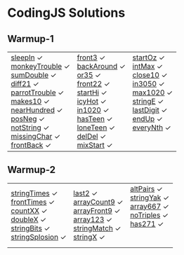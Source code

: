 # CodingJS Solutions

## Warmup-1

<table>
   <tr>
      <td>
         <a href="https://github.com/s8ndev/codingjs/blob/main/Warmup-1/sleepIn.js" target="_blank">sleepIn</a> ✓ <br>
         <a href="https://github.com/s8ndev/codingjs/blob/main/Warmup-1/monkeyTrouble.js" target="_blank">monkeyTrouble</a> ✓ <br>
         <a href="https://github.com/s8ndev/codingjs/blob/main/Warmup-1/sumDouble.js" target="_blank">sumDouble</a> ✓ <br>
         <a href="https://github.com/s8ndev/codingjs/blob/main/Warmup-1/diff21.js" target="_blank">diff21</a> ✓ <br>
         <a href="https://github.com/s8ndev/codingjs/blob/main/Warmup-1/parrotTrouble.js" target="_blank">parrotTrouble</a> ✓ <br>
         <a href="https://github.com/s8ndev/codingjs/blob/main/Warmup-1/makes10.js" target="_blank">makes10</a> ✓ <br>
         <a href="https://github.com/s8ndev/codingjs/blob/main/Warmup-1/nearHundred.js" target="_blank">nearHundred</a> ✓ <br>
         <a href="https://github.com/s8ndev/codingjs/blob/main/Warmup-1/posNeg.js" target="_blank">posNeg</a> ✓ <br>
         <a href="https://github.com/s8ndev/codingjs/blob/main/Warmup-1/notString.js" target="_blank">notString</a> ✓ <br>
         <a href="https://github.com/s8ndev/codingjs/blob/main/Warmup-1/missingChar.js" target="_blank">missingChar</a> ✓ <br>
         <a href="https://github.com/s8ndev/codingjs/blob/main/Warmup-1/frontBack.js" target="_blank">frontBack</a> ✓ <br>
      </td>
      <td>
         <a href="https://github.com/s8ndev/codingjs/blob/main/Warmup-1/front3.js" target="_blank">front3</a> ✓ <br>
         <a href="https://github.com/s8ndev/codingjs/blob/main/Warmup-1/backAround.js" target="_blank">backAround</a> ✓ <br>
         <a href="https://github.com/s8ndev/codingjs/blob/main/Warmup-1/or35.js" target="_blank">or35</a> ✓ <br>
         <a href="https://github.com/s8ndev/codingjs/blob/main/Warmup-1/front22.js" target="_blank">front22</a> ✓ <br>
         <a href="https://github.com/s8ndev/codingjs/blob/main/Warmup-1/startHi.js" target="_blank">startHi</a> ✓ <br>
         <a href="https://github.com/s8ndev/codingjs/blob/main/Warmup-1/icyHot.js" target="_blank">icyHot</a> ✓ <br>
         <a href="https://github.com/s8ndev/codingjs/blob/main/Warmup-1/in1020.js" target="_blank">in1020</a> ✓ <br>
         <a href="https://github.com/s8ndev/codingjs/blob/main/Warmup-1/hasTeen.js" target="_blank">hasTeen</a> ✓ <br>
         <a href="https://github.com/s8ndev/codingjs/blob/main/Warmup-1/loneTeen.js" target="_blank">loneTeen</a> ✓ <br>
         <a href="https://github.com/s8ndev/codingjs/blob/main/Warmup-1/delDel.js" target="_blank">delDel</a> ✓ <br>
         <a href="https://github.com/s8ndev/codingjs/blob/main/Warmup-1/mixStart.js" target="_blank">mixStart</a> ✓ <br>
      </td>
      <td>
         <a href="https://github.com/s8ndev/codingjs/blob/main/Warmup-1/startOz.js" target="_blank">startOz</a> ✓ <br>
         <a href="https://github.com/s8ndev/codingjs/blob/main/Warmup-1/intMax.js" target="_blank">intMax</a> ✓ <br>
         <a href="https://github.com/s8ndev/codingjs/blob/main/Warmup-1/close10.js" target="_blank">close10</a> ✓ <br>
         <a href="https://github.com/s8ndev/codingjs/blob/main/Warmup-1/in3050.js" target="_blank">in3050</a> ✓ <br>
         <a href="https://github.com/s8ndev/codingjs/blob/main/Warmup-1/max1020.js" target="_blank">max1020</a> ✓ <br>
         <a href="https://github.com/s8ndev/codingjs/blob/main/Warmup-1/stringE.js" target="_blank">stringE</a> ✓ <br>
         <a href="https://github.com/s8ndev/codingjs/blob/main/Warmup-1/lastDigit.js" target="_blank">lastDigit</a> ✓ <br>
         <a href="https://github.com/s8ndev/codingjs/blob/main/Warmup-1/endUp.js" target="_blank">endUp</a> ✓ <br>
         <a href="https://github.com/s8ndev/codingjs/blob/main/Warmup-1/everyNth.js" target="_blank">everyNth</a> ✓ <br>
         <br>
         <br>
      </td>
   </tr>
</table>

## Warmup-2

<table>
   <tr>
      <td>
    <a href="https://github.com/s8ndev/codingjs/blob/main/Warmup-2/stringTimes.js" target="_blank">stringTimes</a> ✓ <br>
         <a href="https://github.com/s8ndev/codingjs/blob/main/Warmup-2/frontTimes.js" target="_blank">frontTimes</a> ✓ <br>
         <a href="https://github.com/s8ndev/codingjs/blob/main/Warmup-2/countXX.js" target="_blank">countXX</a> ✓ <br>
         <a href="https://github.com/s8ndev/codingjs/blob/main/Warmup-2/doubleX.js" target="_blank">doubleX</a> ✓ <br>
         <a href="https://github.com/s8ndev/codingjs/blob/main/Warmup-2/stringBits.js" target="_blank">stringBits</a> ✓ <br>
         <a href="https://github.com/s8ndev/codingjs/blob/main/Warmup-2/stringSplosion.js" target="_blank">stringSplosion</a> ✓ <br>
      </td>
      <td>
         <a href="https://github.com/s8ndev/codingjs/blob/main/Warmup-2/last2.js" target="_blank">last2</a> ✓ <br>
         <a href="https://github.com/s8ndev/codingjs/blob/main/Warmup-2/arrayCount9.js" target="_blank">arrayCount9</a> ✓ <br>
         <a href="https://github.com/s8ndev/codingjs/blob/main/Warmup-2/arrayFront9.js" target="_blank">arrayFront9</a> ✓ <br>
         <a href="https://github.com/s8ndev/codingjs/blob/main/Warmup-2/array123.js" target="_blank">array123</a> ✓ <br>
         <a href="https://github.com/s8ndev/codingjs/blob/main/Warmup-2/stringMatch.js" target="_blank">stringMatch</a> ✓ <br>
         <a href="https://github.com/s8ndev/codingjs/blob/main/Warmup-2/stringX.js" target="_blank">stringX</a> ✓ <br>
      </td>
      <td>
         <a href="https://github.com/s8ndev/codingjs/blob/main/Warmup-2/altPairs.js" target="_blank">altPairs</a> ✓ <br>
         <a href="https://github.com/s8ndev/codingjs/blob/main/Warmup-2/stringYak.js" target="_blank">stringYak</a> ✓ <br>
         <a href="https://github.com/s8ndev/codingjs/blob/main/Warmup-2/array667.js" target="_blank">array667</a> ✓ <br>
         <a href="https://github.com/s8ndev/codingjs/blob/main/Warmup-2/noTriples.js" target="_blank">noTriples</a> ✓ <br>
         <a href="https://github.com/s8ndev/codingjs/blob/main/Warmup-2/has271.js" target="_blank">has271</a> ✓ <br>
         <br>
         <br>
      </td>
   </tr>
</table>
